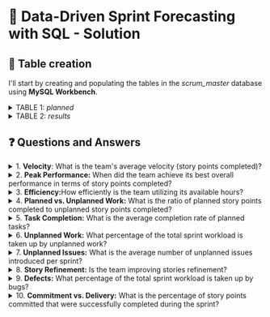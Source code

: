 # 📌 Data-Driven Sprint Forecasting with SQL - Solution

## 📝 Table creation

I'll start by creating and populating the tables in the _scrum_master_ database using **MySQL Workbench**.

<details>
  <summary>TABLE 1: <i>planned</i></summary>
  
````sql
CREATE TABLE scrum_master.planned (
  sprint_id INT NOT NULL,
  team_hours INT NOT NULL,
  planned_issues INT NOT NULL,
  planned_sp INT NOT NULL,
  PRIMARY KEY (sprint_id)
);

INSERT INTO scrum_master.planned (
  sprint_id,
  team_hours,
  planned_issues,
  planned_sp
  )
VALUES
  (41, 535, 16, 104),
  (42, 513, 16, 108),
  (43, 374, 12, 80),
  (44, 411, 14, 89),
  (45, 397, 14, 95),
  (46, 437, 16, 98),
  (47, 435, 17, 112),
  (48, 334, 14, 82),
  (49, 453, 19, 105),
  (50, 527, 23, 123),
  (51, 343, 16, 98),
  (52, 399, 19, 120),
  (53, 402, 20, 115),
  (54, 314, 16, 83),
  (55, 520, 21, 107),
  (56, 535, 23, 102),
  (57, 378, 19, 79),
  (58, 311, 14, 77),
  (59, 549, 21, 103),
  (60, 522, 21, 113),
  (61, 515, 26, 136),
  (62, 449, 19, 84),
  (63, 509, 18, 65),
  (64, 394, 13, 57),
  (65, 431, 17, 67),
  (66, 364, 11, 61);
````

</details>

<details>
  <summary>TABLE 2: <i>results</i></summary>
  
````sql
 CREATE TABLE scrum_master.results (
  sprint_id INT NOT NULL,
  planned_issues_done INT NOT NULL,
  unplanned_issues_done INT NOT NULL,
  bugs_issues INT NOT NULL,
  planned_sp_done INT NOT NULL,
  unplanned_sp_done INT NOT NULL,
  bugs_sp INT NOT NULL,
  PRIMARY KEY (sprint_id)
);

INSERT INTO scrum_master.results (
  sprint_id,
  planned_issues_done,
  unplanned_issues_done,
  bugs_issues,
  planned_sp_done,
  unplanned_sp_done,
  bugs_sp
  )
VALUES
  (41, 10, 7, 0, 63, 28, 0),
  (42, 11, 6, 1, 64, 25, 3),
  (43, 11, 6, 2, 45, 22, 5),
  (44, 11, 8, 1, 48, 27, 2),
  (45, 12, 5, 3, 59, 15, 6),
  (46, 8, 4, 1, 65, 19, 8),
  (47, 12, 4, 2, 71, 14, 3),
  (48, 13, 6, 4, 58, 9, 12),
  (49, 8, 8, 5, 75, 17, 12),
  (50, 16, 4, 5, 81, 29, 15),
  (51, 10, 5, 3, 48, 25, 14),
  (52, 16, 2, 2, 80, 6, 6),
  (53, 17, 3, 4, 76, 13, 8),
  (54, 14, 4, 6, 59, 12, 8),
  (55, 18, 3, 4, 102, 17, 12),
  (56, 20, 4, 1, 96, 23, 5),
  (57, 16, 2, 4, 78, 23, 12),
  (58, 9, 2, 1, 64, 28, 3),
  (59, 15, 7, 5, 95, 23, 10),
  (60, 12, 4, 2, 78, 21, 8),
  (61, 21, 5, 3, 115, 22, 7),
  (62, 10, 3, 2, 54, 9, 5),
  (63, 6, 4, 1, 58, 14, 3),
  (64, 12, 3, 1, 52, 9, 6),
  (65, 8, 2, 3, 57, 6, 5),
  (66, 5, 2, 2, 57, 4, 6);
````
</details>

## ❓ Questions and Answers

<details>
  <summary>1. <b>Velocity</b>: What is the team's average velocity (story points completed)?</summary>
<br>
  
````sql
SELECT 
    COUNT(sprint_id) AS "Total Sprints", ROUND(AVG(planned_sp_done + unplanned_sp_done)) AS "Average SP Done"
FROM
    results;
````
**Answer:**

![image](https://github.com/user-attachments/assets/303c9d2b-484c-4c35-9c74-3e48362b8a1d)

There are 26 sprints in total, and the overall average story points done are 87. I have sum up 

</details>
<details>
  <summary>2. <b>Peak Performance:</b> When did the team achieve its best overall performance in terms of story points completed?</summary>
<br>
To ask this question, we are going to 

</details>
<details>
  <summary>3. <b>Efficiency:</b>How efficiently is the team utilizing its available hours?</summary>
<br>
To ask this question, we are going to 

</details>
<details>
  <summary>4. <b>Planned vs. Unplanned Work:</b> What is the ratio of planned story points completed to unplanned story points completed?</summary>
<br>
To ask this question, we are going to 

</details>
<details>
  <summary>5. <b>Task Completion:</b> What is the average completion rate of planned tasks?</summary>
<br>
To ask this question, we are going to 
<br>
</details>
<details>
  <summary>6. <b>Unplanned Work:</b> What percentage of the total sprint workload is taken up by unplanned work?</summary>
<br>
To ask this question, we are going to 
<br>
</details>
<details>
  <summary>7. <b>Unplanned Issues:</b> What is the average number of unplanned issues introduced per sprint?</summary>
<br>
To ask this question, we are going to 
<br>
</details>
<details>
  <summary>8. <b>Story Refinement:</b> Is the team improving stories refinement?</summary>
<br>
To ask this question, we are going to 
<br>
</details>
<details>
  <summary>9. <b>Defects:</b> What percentage of the total sprint workload is taken up by bugs?</summary>
<br>
To ask this question, we are going to 
<br>
</details>
<details>
  <summary>10. <b>Commitment vs. Delivery:</b> What is the percentage of story points committed that were successfully completed during the sprint?</summary>
<br>
To ask this question, we are going to 
<br>
</details>
